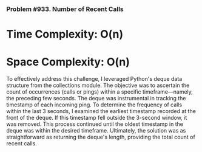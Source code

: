### Problem #933. Number of Recent Calls

# Time Complexity: O(n)
# Space Complexity: O(n)

To effectively address this challenge, I leveraged Python's deque data structure from the collections module. The objective was to ascertain the count of occurrences (calls or pings) within a specific timeframe—namely, the preceding few seconds. The deque was instrumental in tracking the timestamp of each incoming ping. To determine the frequency of calls within the last 3 seconds, I examined the earliest timestamp recorded at the front of the deque. If this timestamp fell outside the 3-second window, it was removed. This process continued until the oldest timestamp in the deque was within the desired timeframe. Ultimately, the solution was as straightforward as returning the deque's length, providing the total count of recent calls.

